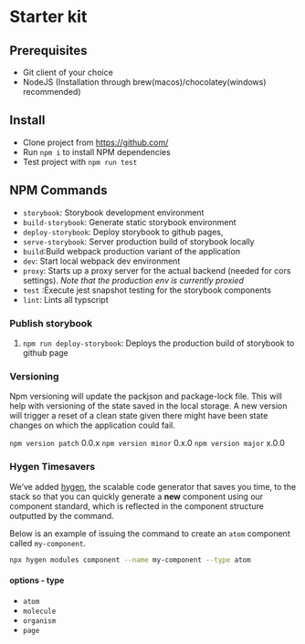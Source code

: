 Starter kit
==========================

Prerequisites
-------------

- Git client of your choice
- NodeJS (Installation through brew(macos)/chocolatey(windows) recommended)

Install
-------

- Clone project from https://github.com/
- Run `npm i` to install NPM dependencies
- Test project with `npm run test`

NPM Commands
------------

- `storybook`: Storybook development environment
- `build-storybook`: Generate static storybook environment
- `deploy-storybook`: Deploy storybook to github pages,
- `serve-storybook`: Server production build of storybook locally
- `build`:Build webpack production variant of the application
- `dev`: Start local webpack dev environment
- `proxy`: Starts up a proxy server for the actual backend (needed for cors settings). *Note that the production env is currently proxied*
- `test` :Execute jest snapshot testing for the storybook components
- `lint`: Lints all typscript

### Publish storybook

1. `npm run deploy-storybook`: Deploys the production build of storybook to github page


### Versioning

Npm versioning will update the packjson and package-lock file. This will help with versioning of the state saved in the local storage. A new version will trigger a reset of a clean state given there might have been state changes on which the application could fail.

`npm version patch` 0.0.x
`npm version minor` 0.x.0
`npm version major` x.0.0

### Hygen Timesavers
We’ve added [hygen](http://www.hygen.io/), the scalable code generator that saves you time, to the stack so that you can quickly generate a __new__ component using our component standard, which is reflected in the component structure outputted by the command.

Below is an example of issuing the command to create an `atom` component called `my-component`.

```sh
npx hygen modules component --name my-component --type atom
```

#### options - type
* `atom`
* `molecule`
* `organism`
* `page`
